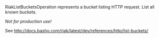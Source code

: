 RiakListBucketsOperation represents a bucket listing HTTP request.
List all known buckets.

*Not for production use!*

See http://docs.basho.com/riak/latest/dev/references/http/list-buckets/